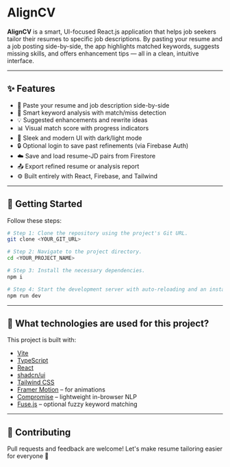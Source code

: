 # AlignCV

**AlignCV** is a smart, UI-focused React.js application that helps job seekers tailor their resumes to specific job descriptions. By pasting your resume and a job posting side-by-side, the app highlights matched keywords, suggests missing skills, and offers enhancement tips — all in a clean, intuitive interface.

---

## ✨ Features

- 📝 Paste your resume and job description side-by-side
- 🧠 Smart keyword analysis with match/miss detection
- 💡 Suggested enhancements and rewrite ideas
- 📊 Visual match score with progress indicators
- 🎨 Sleek and modern UI with dark/light mode
- 🔒 Optional login to save past refinements (via Firebase Auth)
- ☁️ Save and load resume-JD pairs from Firestore
- 📤 Export refined resume or analysis report
- ⚙️ Built entirely with React, Firebase, and Tailwind

---

## 🚀 Getting Started

Follow these steps:

```sh
# Step 1: Clone the repository using the project's Git URL.
git clone <YOUR_GIT_URL>

# Step 2: Navigate to the project directory.
cd <YOUR_PROJECT_NAME>

# Step 3: Install the necessary dependencies.
npm i

# Step 4: Start the development server with auto-reloading and an instant preview.
npm run dev
```

---

## 🧱 What technologies are used for this project?

This project is built with:

- [Vite](https://vitejs.dev/)
- [TypeScript](https://www.typescriptlang.org/)
- [React](https://reactjs.org/)
- [shadcn/ui](https://ui.shadcn.com/)
- [Tailwind CSS](https://tailwindcss.com/)
- [Framer Motion](https://www.framer.com/motion/) – for animations
- [Compromise](https://github.com/spencermountain/compromise) – lightweight in-browser NLP
- [Fuse.js](https://fusejs.io/) – optional fuzzy keyword matching

---

## 👋 Contributing

Pull requests and feedback are welcome! Let's make resume tailoring easier for everyone 🚀
